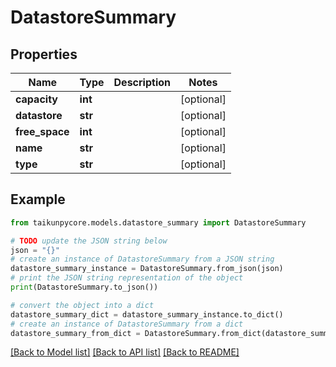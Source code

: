 # DatastoreSummary


## Properties

Name | Type | Description | Notes
------------ | ------------- | ------------- | -------------
**capacity** | **int** |  | [optional] 
**datastore** | **str** |  | [optional] 
**free_space** | **int** |  | [optional] 
**name** | **str** |  | [optional] 
**type** | **str** |  | [optional] 

## Example

```python
from taikunpycore.models.datastore_summary import DatastoreSummary

# TODO update the JSON string below
json = "{}"
# create an instance of DatastoreSummary from a JSON string
datastore_summary_instance = DatastoreSummary.from_json(json)
# print the JSON string representation of the object
print(DatastoreSummary.to_json())

# convert the object into a dict
datastore_summary_dict = datastore_summary_instance.to_dict()
# create an instance of DatastoreSummary from a dict
datastore_summary_from_dict = DatastoreSummary.from_dict(datastore_summary_dict)
```
[[Back to Model list]](../README.md#documentation-for-models) [[Back to API list]](../README.md#documentation-for-api-endpoints) [[Back to README]](../README.md)



